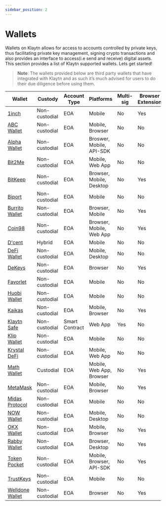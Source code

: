 ```yaml
---
sidebar_position: 2
---
```


# Wallets 

Wallets on Klaytn allows for access to accounts controlled by private keys, thus facilitating private key management, signing crypto transactions and also provides an interface to access(i.e send and receive) digital assets. This section provides a list of Klaytn supported wallets. Lets get started!

> **Note**: The wallets provided below are third party wallets that have integrated with Klaytn and as such it’s much advised for users to do their due diligence before using them. 


| Wallet      | Custody |     Account Type        |  Platforms            |    Multi-sig         |        Browser Extension     |      NFT       |   Bridge Support          |
| ----------- | ----------- | ----------- | ----------- | ----------- | ----------- | ----------- | ----------- |
| [1inch](https://1inch.io/wallet/)      | Non-custodial       |  EOA           | Mobile            |      No       |      Yes       |  Support           |      No       |
| [ABC Wallet](https://myabcwallet.io/en/)      | Non-custodial       |  EOA           | Mobile, Browser           |      No       |      No       |  Support           |      Yes       |
| [Alpha Wallet](https://alphawallet.com/)   | Non-custodial        |  EOA           |   Broswer, Mobile, API-SDK          |    No         |       No     |   Support          |     Yes        |
| [Bit2Me](https://bit2me.com/suite/wallet-klaytn)   | Non-custodial        |  EOA           |  Mobile, Web App           |      No       |      No       |    No         |    No         |
| [BitKeep](https://bitkeep.com/)   | Non-custodial        |   EOA          |      Browser, Mobile, Desktop       |    No         |    Yes         |   Support          |    Yes         |
| [Biport](https://biport.io/#/)   | Non-custodial        | EOA            |     Mobile         |    No         |   No          |    Support         |   No          |
| [Burrito Wallet](https://www.burritowallet.com/en)   | Non-custodial        | EOA            |    Browser, Mobile         |    No         |   Yes          |    Support         |   Yes          |
| [Coin98](https://coin98.com/)   | Non-custodial        |   EOA          |   Browser, Mobile, Web App          |   No          |    Yes         |    Support         |       Yes      |
| [D'cent](https://dcentwallet.com/)   | Hybrid        |    EOA         |   Mobile          |  No           |     No        |      Support       |   Yes          |
| [DeFi Wallet](https://crypto.com/defi-wallet)   |Non-custodial        |     EOA        |    Mobile, Desktop         |   No        |  No           |  Support           |   Yes          |
| [DeKeys](https://www.atomrigs.io/)   | Non-custodial        |   EOA          |    Browser         |      No       |      Yes       |   Support          |   No          |
| [Favorlet](https://favorlet.io/)   | Non-custodial        |  EOA           |  Mobile           |  No           |   No          |  Support           | No            |
| [Huobi Wallet](https://www.itoken.com/en)   | Non-custodial        |   EOA          |      Mobile       |      No       |    No         |    Support         |  No           |
| [Kaikas](https://app.kaikas.io/)   | Non-custodial        |   EOA          |  Mobile, Browser           |  No           |    Yes         |    Support         |   No          |
| [Klaytn Safe](https://safe.klaytn.foundation/)   | Non-custodial        |  Smart Contract           |  Web App           |  Yes           | No            |   Support         |    No         |
| [Klip Wallet](https://klipwallet.com/)   | Non-custodial        |    EOA         |  Mobile           |  No           |      No       |   Support          |  No           |
| [Krystal DeFi](https://krystal.app/)   | Non-custodial        |  EOA           |   Mobile, Web App          |   No          |  No           |  Support            |  Yes           |
| [Math Wallet](https://mathwallet.org/en-us/)   | Custodial        |  EOA           |   Mobile, Web App, Browser          |    No         |   Yes          |  Support           |    Yes         |
| [MetaMask](https://metamask.io/)   | Non-custodial        | EOA            |    Mobile, Browser         |  No           |  Yes           |  Support           |  No           |
| [Midas Protocol](https://midasprotocol.io/)   | Non-custodial        |   EOA          |   Mobile          |   No          |    No         |    Support         |  Yes           |
| [NOW Wallet](https://walletnow.app/)   | Non-custodial        |  EOA           | Mobile, Desktop            |  No           |    No         |   Support          |   No          |
| [OKX Wallet](https://www.okx.com/web3)   | Non-custodial        | EOA            |  Mobile, Browser           | No            |  Yes           |  Support           | Yes            |
| [Rabby Wallet](https://rabby.io/)   | Non-custodial        |  EOA           |   Browser, Desktop          |   No          |    Yes         |   Support          |   No          |
| [Token Pocket](https://www.tokenpocket.pro/en)   | Non-custodial        |  EOA           |  Mobile, Browser, API-SDK           |   No          |  Yes           | Support            |  Yes           |
| [TrustKeys](https://trustkeys.network/)   | Non-custodial        | EOA             |  Mobile           |  No           |  No           |  Support           |  No           |
| [Welldone Wallet](https://welldonestudio.io/)   | Non-custodial        |   EOA          |   Browser          |   No          |  Yes           |   No          | Yes            |

